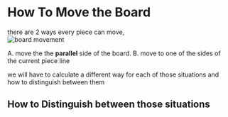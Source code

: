 # How To Move the Board

there are 2 ways every piece can move,  
![board movement](https://www.ultraboardgames.com/quixo/gfx/game4.jpg)

A. move the the **parallel** side of the board.
B. move to one of the sides of the current piece line

we will have to calculate a different way for each of those situations and
how to distinguish between them  

## How to Distinguish between those situations

